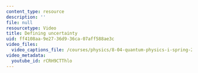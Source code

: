 ```yaml
---
content_type: resource
description: ''
file: null
resourcetype: Video
title: Defining uncertainty
uid: ff4108aa-9e27-36d9-36ca-07aff588ae3c
video_files:
  video_captions_file: /courses/physics/8-04-quantum-physics-i-spring-2016/video-lectures/part-1/defining-uncertainty/rCRH9CTThlo.vtt
video_metadata:
  youtube_id: rCRH9CTThlo
---
```


